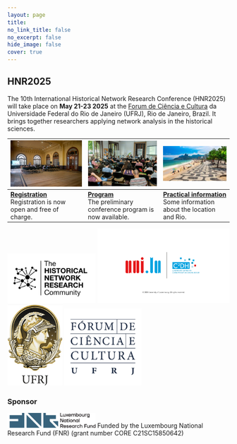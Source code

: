 ```yaml
---
layout: page
title: 
no_link_title: false 
no_excerpt: false 
hide_image: false
cover: true
---
```


## HNR2025

The 10th International Historical Network Research Conference (HNR2025) will take place on **May 21-23 2025** at the [Forum de Ciência e Cultura](https://forum.ufrj.br/) da Universidade Federal do Rio de Janeiro (UFRJ), Rio de Janeiro, Brazil. It brings together researchers applying network analysis in the historical sciences.

|  <a href="https://hnr2025.sciencesconf.org"><img src="img/SalaoNobre.jpg" width="270"></a>     |     <a href="program"><img src="img/Salao2.jpg" width="270"></a>                  |   <a href="practical"><img src="img/rio3.jpeg" width="300"></a>    | 
| ----------- | ----------------------------------- | -------------------- |
| <a href="https://hnr2025.sciencesconf.org">**Registration**</a><br>Registration is now open and free of charge. &nbsp; &nbsp; &nbsp; &nbsp; &nbsp; &nbsp; &nbsp; &nbsp; | <a href="program">**Program**</a><br>The preliminary conference program is now available. | <a href="practical">**Practical information**</a><br>Some information about the location and Rio. | 


<img src="img/hnr_logo_vector.png" width="200">  <img src="img/2025_C2DH_Uni.png" width="300">  <img src="img/logoufrj02.jpeg" width="125">  <img src="img/logo-forum.jpeg" width="175">   


### Sponsor  

<img src="img/FNR_LOGO_RGB.png" width="200">  
Funded by the Luxembourg National Research Fund (FNR) (grant number CORE C21SC15850642)

